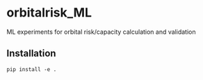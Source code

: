 # orbitalrisk_ML
ML experiments for orbital risk/capacity calculation and validation

## Installation

```
pip install -e .
```
